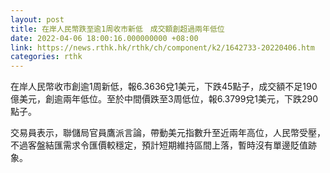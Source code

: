 ```yaml
---
layout: post
title: 在岸人民幣跌至逾1周收市新低　成交額創超過兩年低位
date: 2022-04-06 18:00:16.000000000 +08:00
link: https://news.rthk.hk/rthk/ch/component/k2/1642733-20220406.htm
categories: rthk
---
```


在岸人民幣收市創逾1周新低，報6.3636兌1美元，下跌45點子，成交額不足190億美元，創逾兩年低位。至於中間價跌至3周低位，報6.3799兌1美元，下跌290點子。

交易員表示，聯儲局官員鷹派言論，帶動美元指數升至近兩年高位，人民幣受壓，不過客盤結匯需求令匯價較穩定，預計短期維持區間上落，暫時沒有單邊貶值跡象。
